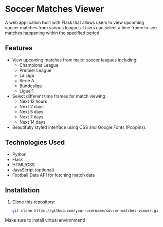 # Soccer Matches Viewer

A web application built with Flask that allows users to view upcoming soccer matches from various leagues. Users can select a time frame to see matches happening within the specified period.

## Features

- View upcoming matches from major soccer leagues including:
  - Champions League
  - Premier League
  - La Liga
  - Serie A
  - Bundesliga
  - Ligue 1
- Select different time frames for match viewing:
  - Next 12 hours
  - Next 2 days
  - Next 5 days
  - Next 7 days
  - Next 14 days
- Beautifully styled interface using CSS and Google Fonts (Poppins).

## Technologies Used

- Python
- Flask
- HTML/CSS
- JavaScript (optional)
- Football Data API for fetching match data

## Installation

1. Clone this repository:
   ```bash
   git clone https://github.com/your-username/soccer-matches-viewer.git

Make sure to install virtual environment!
